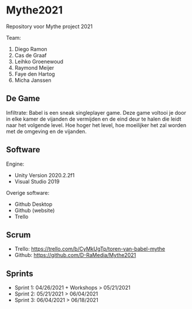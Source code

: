 # Mythe2021
Repository voor Mythe project 2021

Team:
1. Diego Ramon
2. Cas de Graaf
3. Leihko Groenewoud
4. Raymond Meijer
5. Faye den Hartog
6. Micha Janssen

## De Game
Infiltrate: Babel is een sneak singleplayer game. Deze game voltooi je door in elke kamer de vijanden de vermijden en de eind deur te halen die leidt naar het volgende level. Hoe hoger het level, hoe moeilijker het zal worden met de omgeving en de vijanden.

## Software
Engine:
- Unity Version 2020.2.2f1
- Visual Studio 2019

Overige software:
- Github Desktop
- Github (website)
- Trello

## Scrum
- Trello: https://trello.com/b/CyMkUgTp/toren-van-babel-mythe
- Github: https://github.com/D-RaMedia/Mythe2021

## Sprints
- Sprint 1: 04/26/2021 + Workshops > 05/21/2021
- Sprint 2: 05/21/2021 > 06/04/2021
- Sprint 3: 06/04/2021 > 06/18/2021
